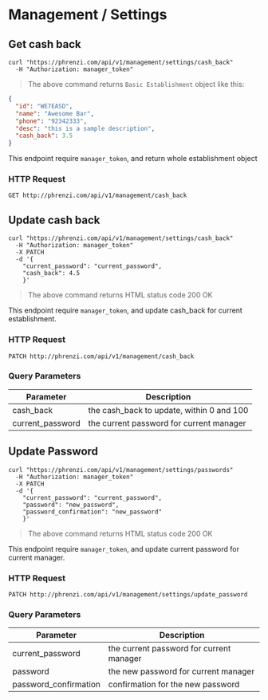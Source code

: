 # Management / Settings

## Get cash back

```shell
curl "https://phrenzi.com/api/v1/management/settings/cash_back"
  -H "Authorization: manager_token"
```

> The above command returns `Basic Establishment` object like this:

```json
{
  "id": "WE7EASD",
  "name": "Awesome Bar",
  "phone": "92342333",
  "desc": "this is a sample description",
  "cash_back": 3.5
}
```

This endpoint require `manager_token`, and return whole establishment object

### HTTP Request

`GET http://phrenzi.com/api/v1/management/cash_back`

## Update cash back

```shell
curl "https://phrenzi.com/api/v1/management/settings/cash_back"
  -H "Authorization: manager_token"
  -X PATCH
  -d '{
    "current_password": "current_password",
    "cash_back": 4.5
    }'
```

> The above command returns HTML status code 200 OK

This endpoint require `manager_token`, and update cash_back for current establishment.

### HTTP Request

`PATCH http://phrenzi.com/api/v1/management/cash_back`

### Query Parameters

Parameter | Description
--------- | -----------
cash_back | the cash_back to update, within 0 and 100
current_password | the current password for current manager

## Update Password

```shell
curl "https://phrenzi.com/api/v1/management/settings/passwords"
  -H "Authorization: manager_token"
  -X PATCH
  -d '{
    "current_password": "current_password",
    "password": "new_password",
    "password_confirmation": "new_password"
    }'
```

> The above command returns HTML status code 200 OK

This endpoint require `manager_token`, and update current password for current manager.

### HTTP Request

`PATCH http://phrenzi.com/api/v1/management/settings/update_password`

### Query Parameters

Parameter | Description
--------- | -----------
current_password | the current password for current manager
password | the new password for current manager
password_confirmation | confirmation for the new password
